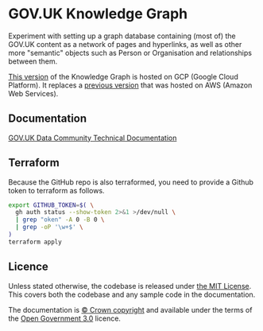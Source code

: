 # GOV.UK Knowledge Graph

Experiment with setting up a graph database containing (most of) the GOV.UK
content as a network of pages and hyperlinks, as well as other more "semantic"
objects such as Person or Organisation and relationships between them.

[This
version](https://console.cloud.google.com/welcome?project=govuk-knowledge-graph)
of the Knowledge Graph is hosted on GCP (Google Cloud Platform). It replaces a
[previous version](https://github.com/alphagov/govuk-knowledge-graph) that was
hosted on AWS (Amazon Web Services).

## Documentation

[GOV.UK Data Community Technical Documentation](https://docs.data-community.publishing.service.gov.uk/analysis/govgraph/pipeline-v2/)

## Terraform

Because the GitHub repo is also terraformed, you need to provide a Github token
to terraform as follows.

```sh
export GITHUB_TOKEN=$( \
  gh auth status --show-token 2>&1 >/dev/null \
  | grep "oken" -A 0 -B 0 \
  | grep -oP '\w+$' \
)
terraform apply
```

## Licence

Unless stated otherwise, the codebase is released under [the MIT License][mit].
This covers both the codebase and any sample code in the documentation.

The documentation is [© Crown copyright][copyright] and available under the terms
of the [Open Government 3.0][ogl] licence.

[rvm]: https://www.ruby-lang.org/en/documentation/installation/#managers
[bundler]: http://bundler.io/
[mit]: LICENCE
[copyright]: http://www.nationalarchives.gov.uk/information-management/re-using-public-sector-information/uk-government-licensing-framework/crown-copyright/
[ogl]: http://www.nationalarchives.gov.uk/doc/open-government-licence/version/3/
